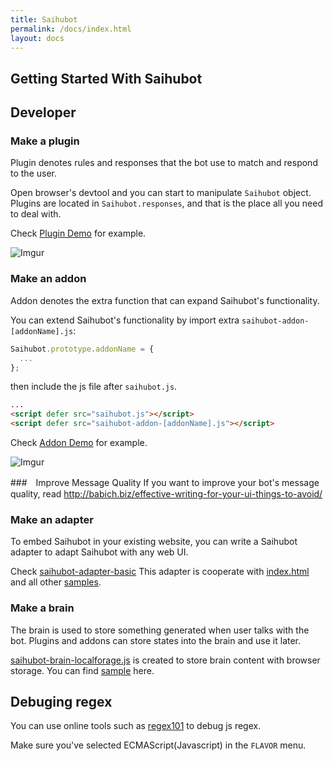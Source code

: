 ```yaml
---
title: Saihubot
permalink: /docs/index.html
layout: docs
---
```


## Getting Started With Saihubot

## Developer

### Make a plugin

Plugin denotes rules and responses that the bot use to match and respond to the user.

Open browser's devtool and you can start to manipulate `Saihubot` object.
Plugins are located in `Saihubot.responses`, and that is the place all you need to deal with.

Check [Plugin Demo](https://gasolin.github.io/saihubot/samples/plugin) for example.

![Imgur](http://i.imgur.com/mbhTwf6l.png)

### Make an addon

Addon denotes the extra function that can expand Saihubot's functionality.

You can extend Saihubot's functionality by import extra `saihubot-addon-[addonName].js`:

```js
Saihubot.prototype.addonName = {
  ...
};
```

then include the js file after `saihubot.js`.

```html
...
<script defer src="saihubot.js"></script>
<script defer src="saihubot-addon-[addonName].js"></script>
```

Check [Addon Demo](https://gasolin.github.io/saihubot/samples/addon) for example.

![Imgur](http://i.imgur.com/qYCES6Ml.png)

###　Improve Message Quality
If you want to improve your bot's message quality, read http://babich.biz/effective-writing-for-your-ui-things-to-avoid/

### Make an adapter

To embed Saihubot in your existing website, you can write a Saihubot adapter to adapt Saihubot with any web UI.

Check [saihubot-adapter-basic](https://github.com/gasolin/saihubot/tree/gh-pages/adapters/saihubot-adapter-basic.js)
This adapter is cooperate with [index.html](https://github.com/gasolin/saihubot/tree/gh-pages/index.html) and all other [samples](https://github.com/gasolin/saihubot/tree/gh-pages/samples).

### Make a brain

The brain is used to store something generated when user talks with the bot. Plugins and addons can store states into the brain and use it later.

[saihubot-brain-localforage.js](https://github.com/gasolin/saihubot/tree/gh-pages/addons/saihubot-brain-localforage.js) is created to store brain content with browser storage.
You can find [sample](http://gasolin.idv.tw/saihubot/samples/brain.html) here.

## Debuging regex

You can use online tools such as [regex101](https://regex101.com/) to debug js regex.

Make sure you've selected ECMAScript(Javascript) in the `FLAVOR` menu.
